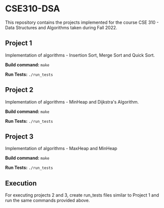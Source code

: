 # CSE310-DSA

This repository contains the projects implemented for the course CSE 310 - Data
Structures and Algorithms taken during Fall 2022.

## Project 1

Implementation of algorithms - Insertion Sort, Merge Sort and Quick Sort.

**Build command:** `make`

**Run Tests:** `./run_tests`

## Project 2

Implementation of algorithms - MinHeap and Dijkstra's Algorithm.

**Build command:** `make`

**Run Tests:** `./run_tests`

## Project 3

Implementation of algorithms - MaxHeap and MinHeap

**Build command:** `make`

**Run Tests:** `./run_tests`

## Execution

For executing projects 2 and 3, create run_tests files similar to Project 1 and
run the same commands provided above.
